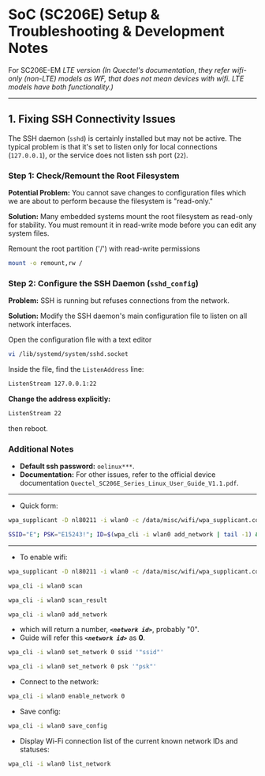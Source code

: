 
# SoC (SC206E) Setup & Troubleshooting & Development Notes

For SC206E-EM 
*LTE version (In Quectel's documentation, they refer wifi-only (non-LTE) models as WF, that does not mean devices with wifi. LTE models have both functionality.)*

---

## 1. Fixing SSH Connectivity Issues

The SSH daemon (`sshd`) is certainly installed but may not be active. The typical problem is that it's set to listen only for local connections (`127.0.0.1`), or the service does not listen ssh port (`22`).

### Step 1: Check/Remount the Root Filesystem

**Potential Problem:** You cannot save changes to configuration files which we are about to perform because the filesystem is "read-only."

**Solution:** Many embedded systems mount the root filesystem as read-only for stability. You must remount it in read-write mode before you can edit any system files.

Remount the root partition ('/') with read-write permissions
```bash
mount -o remount,rw /
```

### Step 2: Configure the SSH Daemon (`sshd_config`)

**Problem:** SSH is running but refuses connections from the network.

**Solution:** Modify the SSH daemon's main configuration file to listen on all network interfaces.

Open the configuration file with a text editor
```bash
vi /lib/systemd/system/sshd.socket
```

Inside the file, find the `ListenAddress` line:

```bash
ListenStream 127.0.0.1:22
```
**Change the address explicitly:** 

```bash
ListenStream 22
```

then reboot.


### Additional Notes

  * **Default ssh password:**  `oelinux***`.
  * **Documentation:** For other issues, refer to the official device documentation `Quectel_SC206E_Series_Linux_User_Guide_V1.1.pdf`.

-----
* Quick form:

```bash
wpa_supplicant -D nl80211 -i wlan0 -c /data/misc/wifi/wpa_supplicant.conf &
```

```bash
SSID="E"; PSK="E15243!"; ID=$(wpa_cli -i wlan0 add_network | tail -1) && wpa_cli -i wlan0 set_network $ID ssid "\"$SSID\"" && wpa_cli -i wlan0 set_network $ID psk "\"$PSK\"" && wpa_cli -i wlan0 enable_network $ID && wpa_cli -i wlan0 save_config && echo "Successfully configured and saved network $SSID with ID $ID."
```

-----


* To enable wifi:
```bash
wpa_supplicant -D nl80211 -i wlan0 -c /data/misc/wifi/wpa_supplicant.conf &
```
```bash
wpa_cli -i wlan0 scan
```
```bash
wpa_cli -i wlan0 scan_result
```
```bash
wpa_cli -i wlan0 add_network
```
* which will return a number, ***`<network id>`***, probably "0".
* Guide will refer this ***`<network id>`*** as **0**.


```bash
wpa_cli -i wlan0 set_network 0 ssid '"ssid"'
```
```bash
wpa_cli -i wlan0 set_network 0 psk '"psk"'
```

* Connect to the network:
```bash
wpa_cli -i wlan0 enable_network 0
```
* Save config:
```bash
wpa_cli -i wlan0 save_config
```
* Display Wi-Fi connection list of the current known network IDs and statuses:
```bash
wpa_cli -i wlan0 list_network
```


